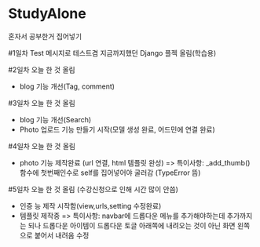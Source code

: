 # StudyAlone
혼자서 공부한거 집어넣기

#1일차
Test 메시지로 테스트겸 지금까지했던 Django 플젝 올림(학습용)

#2일차
오늘 한 것 올림
- blog 기능 개선(Tag, comment)

#3일차
오늘 한 것 올림
- blog 기능 개선(Search)
- Photo 업로드 기능 만들기 시작(모델 생성 완료, 어드민에 연결 완료)

#4일차
오늘 한 것 올림
- photo 기능 제작완료 (url 연결, html 템플릿 완성)
=> 특이사항: _add_thumb()함수에 첫번째인수로 self를 집어넣어야 굴러감 (TypeError 뜸) 

#5일차
오늘 한 것 올림 (수강신청으로 인해 시간 많이 안씀)
- 인증 능 제작 시작함(view,urls,setting 수정완료)
- 템플릿 제작중
=> 특이사항: navbar에 드롭다운 메뉴를 추가해야하는데 추가까지는 되나 드롭다운 아이템이 드롭다운 토글 
아래쪽에 내려오는 것이 아닌 화면 왼쪽으로 붙어서 내려옴 수정 
